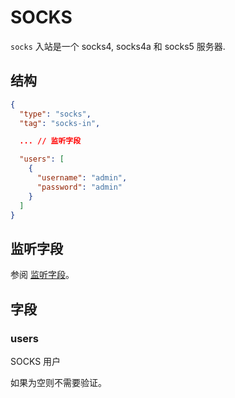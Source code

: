 # SOCKS

`socks` 入站是一个 socks4, socks4a 和 socks5 服务器.

## 结构

```json
{
  "type": "socks",
  "tag": "socks-in",

  ... // 监听字段

  "users": [
    {
      "username": "admin",
      "password": "admin"
    }
  ]
}
```

## 监听字段

参阅 [监听字段](../shared/listen)。

## 字段

### users

SOCKS 用户

如果为空则不需要验证。
